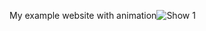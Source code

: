 My example website with animation![Show 1](https://github.com/AmarH90/Animation/assets/134080944/a01b590c-50c7-4577-b5f6-ac09a481fb57)

